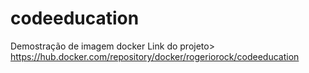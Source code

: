# codeeducation
Demostração de imagem docker
Link do projeto>
https://hub.docker.com/repository/docker/rogeriorock/codeeducation

